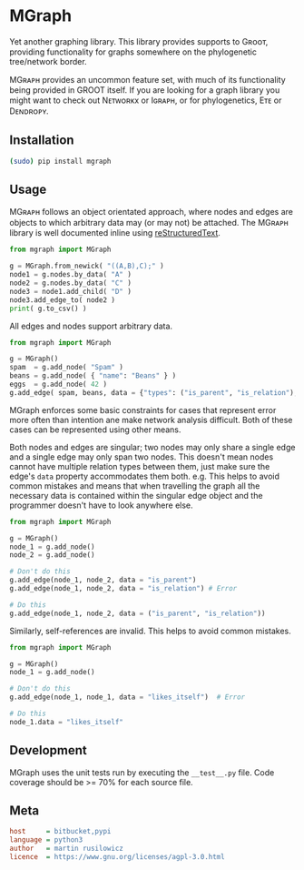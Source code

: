 MGraph
======

Yet another graphing library.
This library provides supports to Gʀᴏᴏᴛ, providing functionality for graphs somewhere on the phylogenetic tree/network border.

MGʀᴀᴩʜ provides an uncommon feature set, with much of its functionality being provided in GROOT itself.
If you are looking for a graph library you might want to check out Nᴇᴛᴡᴏʀᴋx or Iɢʀᴀᴩʜ, or for phylogenetics, Eᴛᴇ or Dᴇɴᴅʀᴏᴩʏ. 


Installation
------------

```bash
(sudo) pip install mgraph
```

Usage
-----

MGʀᴀᴩʜ follows an object orientated approach, where nodes and edges are objects to which arbitrary data may (or may not) be attached.
The MGʀᴀᴩʜ library is well documented inline using [reStructuredText](http://docutils.sourceforge.net/rst.html).

```python
from mgraph import MGraph

g = MGraph.from_newick( "((A,B),C);" )
node1 = g.nodes.by_data( "A" )
node2 = g.nodes.by_data( "C" )
node3 = node1.add_child( "D" )
node3.add_edge_to( node2 )
print( g.to_csv() )
```

All edges and nodes support arbitrary data.

```python
from mgraph import MGraph

g = MGraph()
spam  = g.add_node( "Spam" )
beans = g.add_node( { "name": "Beans" } )
eggs  = g.add_node( 42 )
g.add_edge( spam, beans, data = {"types": ("is_parent", "is_relation"), "weight": 42 } )
```

MGraph enforces some basic constraints for cases that represent error more often than intention ane make network analysis difficult.
Both of these cases can be represented using other means.

Both nodes and edges are singular; two nodes may only share a single edge and a single edge may only span two nodes.
This doesn't mean nodes cannot have multiple relation types between them, just make sure the edge's `data` property accommodates them both. e.g.
This helps to avoid common mistakes and means that when travelling the graph all the necessary data is contained within the singular edge object and the programmer doesn't have to look anywhere else.

```python
from mgraph import MGraph

g = MGraph()
node_1 = g.add_node()
node_2 = g.add_node()

# Don't do this
g.add_edge(node_1, node_2, data = "is_parent")
g.add_edge(node_1, node_2, data = "is_relation") # Error

# Do this
g.add_edge(node_1, node_2, data = ("is_parent", "is_relation")) 
```

Similarly, self-references are invalid.
This helps to avoid common mistakes. 

```python
from mgraph import MGraph

g = MGraph()
node_1 = g.add_node()

# Don't do this
g.add_edge(node_1, node_1, data = "likes_itself")  # Error

# Do this
node_1.data = "likes_itself"
```

Development
-----------

MGraph uses the unit tests run by executing the `__test__.py` file.
Code coverage should be >= 70% for each source file.


Meta
----

```ini
host     = bitbucket,pypi
language = python3
author   = martin rusilowicz
licence  = https://www.gnu.org/licenses/agpl-3.0.html
```
